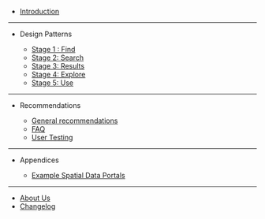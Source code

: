 - [Introduction](main-content/introduction)

---

- Design Patterns
  
  - [Stage 1 : Find](main-content/stage-1)
  - [Stage 2: Search](main-content/stage-2)
  - [Stage 3: Results](main-content/stage-3)
  - [Stage 4: Explore](main-content/stage-4)
  - [Stage 5: Use](main-content/stage-5)

---

- Recommendations

  - [General recommendations](main-content/general-recommendations)
  - [FAQ](main-content/faq)
  - [User Testing](main-content/user-testing)

---

- Appendices

  - [Example Spatial Data Portals](appendices/portal-examples.md)
  
---

- [About Us](other/about-us.md)
- [Changelog](other/changelog.md)
